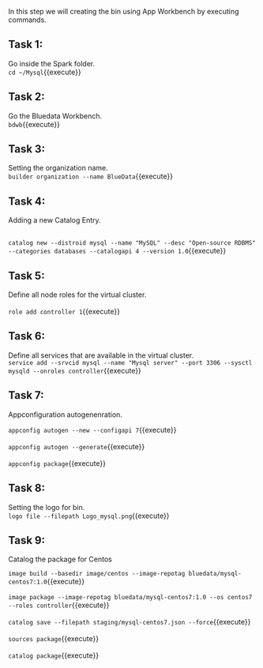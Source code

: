 In this step we will creating the bin using App Workbench by executing commands.

## Task 1:
Go inside the Spark folder.
<br>`cd ~/Mysql`{{execute}}

## Task 2:
Go the Bluedata Workbench.
<br>`bdwb`{{execute}}

## Task 3:
Setting the organization name.
<br>`builder organization --name BlueData`{{execute}}

## Task 4:
Adding a new Catalog Entry.

<br>`catalog new --distroid mysql --name "MySQL" --desc "Open-source RDBMS" --categories databases --catalogapi 4 --version 1.0`{{execute}}

## Task 5:
Define all node roles for the virtual cluster.<br>
<br>`role add controller 1`{{execute}}


## Task 6:
Define all services that are available in the virtual cluster.
<br>`service add --srvcid mysql --name "Mysql server" --port 3306 --sysctl mysqld --onroles controller`{{execute}}

## Task 7:
Appconfiguration autogenenration.

`appconfig autogen --new --configapi 7`{{execute}}
<br><br>`appconfig autogen --generate`{{execute}}
<br><br>`appconfig package`{{execute}}

## Task 8:
Setting the logo for bin.
<br>`logo file --filepath Logo_mysql.png`{{execute}}

## Task 9:
Catalog the package for Centos

`image build --basedir image/centos --image-repotag bluedata/mysql-centos7:1.0`{{execute}}
<br><br>`image package --image-repotag bluedata/mysql-centos7:1.0 --os centos7 --roles controller`{{execute}}
<br><br>`catalog save --filepath staging/mysql-centos7.json --force`{{execute}}
<br><br>`sources package`{{execute}}
<br><br>`catalog package`{{execute}}
